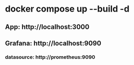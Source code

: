 # docker compose up --build -d

## App: http://localhost:3000


## Grafana: http://localhost:9090
### datasource: http://prometheus:9090

